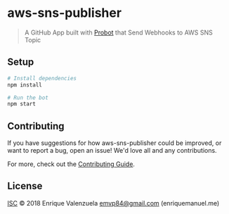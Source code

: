 # aws-sns-publisher

> A GitHub App built with [Probot](https://github.com/probot/probot) that Send Webhooks to AWS SNS Topic

## Setup

```sh
# Install dependencies
npm install

# Run the bot
npm start
```

## Contributing

If you have suggestions for how aws-sns-publisher could be improved, or want to report a bug, open an issue! We'd love all and any contributions.

For more, check out the [Contributing Guide](CONTRIBUTING.md).

## License

[ISC](LICENSE) © 2018 Enrique Valenzuela <emvp84@gmail.com> (enriquemanuel.me)
